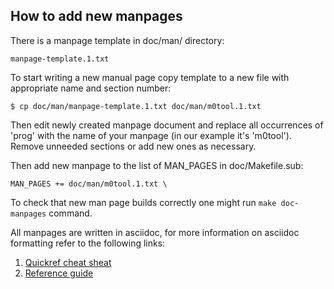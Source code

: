 How to add new manpages
-----------------------

There is a manpage template in doc/man/ directory:

    manpage-template.1.txt

To start writing a new manual page copy template to a new file with
appropriate name and section number:

    $ cp doc/man/manpage-template.1.txt doc/man/m0tool.1.txt

Then edit newly created manpage document and replace all occurrences of
'prog' with the name of your manpage (in our example it's 'm0tool').
Remove unneeded sections or add new ones as necessary.

Then add new manpage to the list of MAN_PAGES in doc/Makefile.sub:

    MAN_PAGES += doc/man/m0tool.1.txt \

To check that new man page builds correctly one might run
`make doc-manpages` command.

All manpages are written in asciidoc, for more information on asciidoc
formatting refer to the following links:

1. [Quickref cheat sheat](http://powerman.name/doc/asciidoc)
2. [Reference guide](http://www.methods.co.nz/asciidoc/userguide.html)
